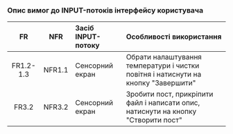 ### Опис вимог до INPUT-потоків інтерфейсу користувача
|FR|NFR|Засіб INPUT-потоку|Особливості використання|
|:-----:|:-----:|:-----|:-----|
|FR1.2-1.3|NFR1.1|Сенсорний екран|Обрати налаштування температури і чистки повітня і натиснути на кнопку "Завершити"|
|FR3.2|NFR3.2|Сенсорний екран|Зробити пост, прикріпити файл і написати опис, натиснути на кнопку "Створити пост"|